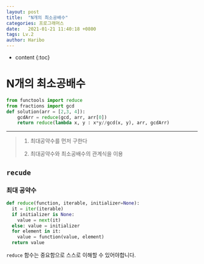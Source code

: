 ```yaml
---
layout: post
title:  "N개의 최소공배수"
categories: 프로그래머스
date:   2021-01-21 11:40:18 +0800
tags: Lv.2
author: Haribo
---
```


* content
{:toc}
# N개의 최소공배수

```python
from functools import reduce
from fractions import gcd
def solution(arr = [2,3, 4]):
    gcdArr = reduce(gcd, arr, arr[0])
    return reduce(lambda x, y : x*y//gcd(x, y), arr, gcdArr)
```

---











> 1. 최대공약수를 먼저 구한다
>
> 2. 최대공약수와 최소공배수의 관계식을 이용

## `recude`

### 최대 공약수

```python
def reduce(function, iterable, initializer=None): 
  it = iter(iterable) 
  if initializer is None: 
    value = next(it) 
  else: value = initializer 
  for element in it: 
    value = function(value, element) 
  return value
```

`reduce` 함수는 중요함으로 스스로 이해할 수 있어야합니다.